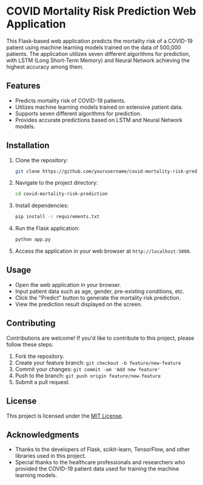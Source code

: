 # COVID Mortality Risk Prediction Web Application

This Flask-based web application predicts the mortality risk of a COVID-19 patient using machine learning models trained on the data of 500,000 patients. The application utilizes seven different algorithms for prediction, with LSTM (Long Short-Term Memory) and Neural Network achieving the highest accuracy among them.

## Features

- Predicts mortality risk of COVID-19 patients.
- Utilizes machine learning models trained on extensive patient data.
- Supports seven different algorithms for prediction.
- Provides accurate predictions based on LSTM and Neural Network models.

## Installation

1. Clone the repository:

   ```bash
   git clone https://github.com/yourusername/covid-mortality-risk-prediction.git
   ```

2. Navigate to the project directory:

   ```bash
   cd covid-mortality-risk-prediction
   ```

3. Install dependencies:

   ```bash
   pip install -r requirements.txt
   ```

4. Run the Flask application:

   ```bash
   python app.py
   ```

5. Access the application in your web browser at `http://localhost:5000`.

## Usage

- Open the web application in your browser.
- Input patient data such as age, gender, pre-existing conditions, etc.
- Click the "Predict" button to generate the mortality risk prediction.
- View the prediction result displayed on the screen.

## Contributing

Contributions are welcome! If you'd like to contribute to this project, please follow these steps:

1. Fork the repository.
2. Create your feature branch: `git checkout -b feature/new-feature`
3. Commit your changes: `git commit -am 'Add new feature'`
4. Push to the branch: `git push origin feature/new-feature`
5. Submit a pull request.

## License

This project is licensed under the [MIT License](LICENSE).

## Acknowledgments

- Thanks to the developers of Flask, scikit-learn, TensorFlow, and other libraries used in this project.
- Special thanks to the healthcare professionals and researchers who provided the COVID-19 patient data used for training the machine learning models.
